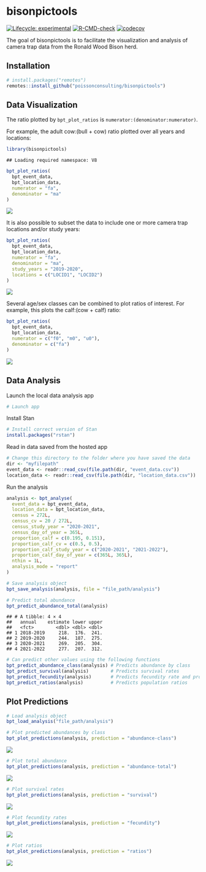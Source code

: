 
# bisonpictools

<!-- badges: start -->

[![Lifecycle:
experimental](https://img.shields.io/badge/lifecycle-experimental-orange.svg)](https://lifecycle.r-lib.org/articles/stages.html#experimental)
[![R-CMD-check](https://github.com/poissonconsulting/bisonpictools/actions/workflows/R-CMD-check.yaml/badge.svg)](https://github.com/poissonconsulting/bisonpictools/actions/workflows/R-CMD-check.yaml)
[![codecov](https://codecov.io/gh/poissonconsulting/bisonpictools/graph/badge.svg?token=znqSXiltZo)](https://codecov.io/gh/poissonconsulting/bisonpictools)
<!-- badges: end -->

The goal of bisonpictools is to facilitate the visualization and
analysis of camera trap data from the Ronald Wood Bison herd.

## Installation

``` r
# install.packages("remotes")
remotes::install_github("poissonconsulting/bisonpictools")
```

## Data Visualization

The ratio plotted by `bpt_plot_ratios` is
`numerator:(denominator:numerator)`.

For example, the adult cow:(bull + cow) ratio plotted over all years and
locations:

``` r
library(bisonpictools)
```

    ## Loading required namespace: V8

``` r
bpt_plot_ratios(
  bpt_event_data,
  bpt_location_data,
  numerator = "fa",
  denominator = "ma"
)
```

![](README_files/figure-gfm/unnamed-chunk-2-1.png)<!-- -->

It is also possible to subset the data to include one or more camera
trap locations and/or study years:

``` r
bpt_plot_ratios(
  bpt_event_data,
  bpt_location_data,
  numerator = "fa",
  denominator = "ma",
  study_years = "2019-2020",
  locations = c("LOCID1", "LOCID2")
)
```

![](README_files/figure-gfm/unnamed-chunk-3-1.png)<!-- -->

Several age/sex classes can be combined to plot ratios of interest. For
example, this plots the calf:(cow + calf) ratio:

``` r
bpt_plot_ratios(
  bpt_event_data,
  bpt_location_data,
  numerator = c("f0", "m0", "u0"),
  denominator = c("fa")
)
```

![](README_files/figure-gfm/unnamed-chunk-4-1.png)<!-- -->

## Data Analysis

Launch the local data analysis app

``` r
# Launch app
```

Install Stan

``` r
# Install correct version of Stan
install.packages("rstan")
```

Read in data saved from the hosted app

``` r
# Change this directory to the folder where you have saved the data
dir <- "myfilepath"
event_data <- readr::read_csv(file.path(dir, "event_data.csv"))
location_data <- readr::read_csv(file.path(dir, "location_data.csv"))
```

Run the analysis

``` r
analysis <- bpt_analyse(
  event_data = bpt_event_data,
  location_data = bpt_location_data,
  census = 272L,
  census_cv = 20 / 272L,
  census_study_year = "2020-2021",
  census_day_of_year = 365L,
  proportion_calf = c(0.195, 0.151),
  proportion_calf_cv = c(0.5, 0.5),
  proportion_calf_study_year = c("2020-2021", "2021-2022"),
  proportion_calf_day_of_year = c(365L, 365L),
  nthin = 1L,
  analysis_mode = "report"
)
```

``` r
# Save analysis object
bpt_save_analysis(analysis, file = "file_path/analysis")
```

``` r
# Predict total abundance
bpt_predict_abundance_total(analysis)
```

    ## # A tibble: 4 × 4
    ##   annual    estimate lower upper
    ##   <fct>        <dbl> <dbl> <dbl>
    ## 1 2018-2019     218.  176.  241.
    ## 2 2019-2020     244.  187.  275.
    ## 3 2020-2021     269.  205.  304.
    ## 4 2021-2022     277.  207.  312.

``` r
# Can predict other values using the following functions
bpt_predict_abundance_class(analysis) # Predicts abundance by class
bpt_predict_survival(analysis)        # Predicts survival rates
bpt_predict_fecundity(analysis)       # Predicts fecundity rate and proportion of reproductive cows
bpt_predict_ratios(analysis)          # Predicts population ratios
```

## Plot Predictions

``` r
# Load analysis object
bpt_load_analysis("file_path/analysis")
```

``` r
# Plot predicted abundances by class
bpt_plot_predictions(analysis, prediction = "abundance-class")
```

![](README_files/figure-gfm/unnamed-chunk-14-1.png)<!-- -->

``` r
# Plot total abundance
bpt_plot_predictions(analysis, prediction = "abundance-total")
```

![](README_files/figure-gfm/unnamed-chunk-15-1.png)<!-- -->

``` r
# Plot survival rates
bpt_plot_predictions(analysis, prediction = "survival")
```

![](README_files/figure-gfm/unnamed-chunk-16-1.png)<!-- -->

``` r
# Plot fecundity rates
bpt_plot_predictions(analysis, prediction = "fecundity")
```

![](README_files/figure-gfm/unnamed-chunk-17-1.png)<!-- -->

``` r
# Plot ratios
bpt_plot_predictions(analysis, prediction = "ratios")
```

![](README_files/figure-gfm/unnamed-chunk-18-1.png)<!-- -->
